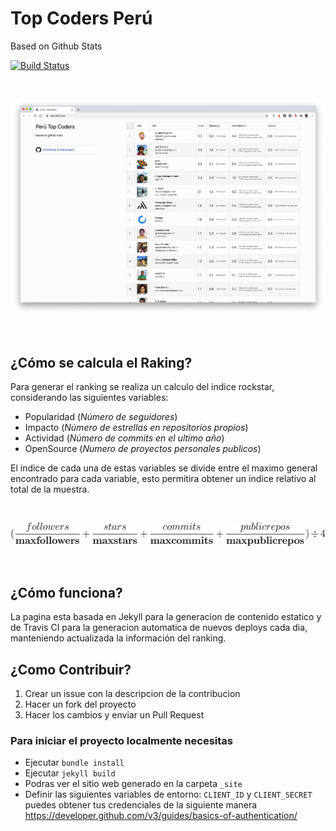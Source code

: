 # Top Coders Perú
Based on Github Stats

[![Build Status](https://travis-ci.org/joelibaceta/top-coders-peru.svg?branch=master)](https://travis-ci.org/joelibaceta/top-coders-peru)

<br />

[![CodeCogsEqn.svg](images/update_screenshot.png)](https://topcoders.pe/)

<br/>

## ¿Cómo se calcula el Raking?

Para generar el ranking se realiza un calculo del indice rockstar, considerando las siguientes variables:

- Popularidad (_Número de seguidores_) 
- Impacto (_Número de estrellas en repositorios propios_)
- Actividad (_Número de commits en el ultimo año_)
- OpenSource (_Numero de proyectos personales publicos_) 

El indice de cada una de estas variables se divide entre el maximo general encontrado para cada variable, esto permitira obtener un indice relativo al total de la muestra.

<br/>

![CodeCogsEqn.svg](images/CodeCogsEqn.svg)

<br/>

## ¿Cómo funciona?

La pagina esta basada en Jekyll para la generacion de contenido estatico y de Travis CI para la generacion automatica de nuevos deploys cada dia, manteniendo actualizada la información del ranking.

## ¿Como Contribuir?

1. Crear un issue con la descripcion de la contribucion 
2. Hacer un fork del proyecto
3. Hacer los cambios y enviar un Pull Request

### Para iniciar el proyecto localmente necesitas 

- Ejecutar `bundle install`
- Ejecutar `jekyll build`
- Podras ver el sitio web generado en la carpeta `_site`
- Definir las siguientes variables de entorno: `CLIENT_ID` y `CLIENT_SECRET` puedes obtener tus credenciales de la siguiente manera https://developer.github.com/v3/guides/basics-of-authentication/

